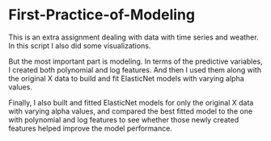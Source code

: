 # First-Practice-of-Modeling
This is an extra assignment dealing with data with time series and weather. In this script I also did some visualizations.

But the most important part is modeling. In terms of the predictive variables, I created both polynomial and log features. 
And then I used them along with the original X data to build and fit ElasticNet models with varying alpha values. 

Finally, I also built and fitted ElasticNet models for only the original X data with varying alpha values, 
and compared the best fitted model to the one with polynomial and log features to see whether those newly 
created features helped improve the model performance.
